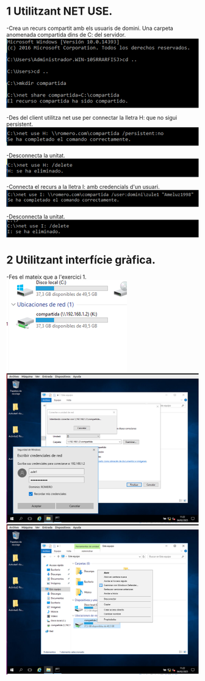 
# 1 Utilitzant NET USE.
  -Crea un recurs compartit amb els usuaris de domini. Una carpeta anomenada compartida dins de C: del servidor.
    ![](1.png)
    
  -Des del client utilitza net use per connectar la lletra H: que no sigui persistent.
    ![](2.png)
    
  -Desconnecta la unitat.
    ![](3.png)
    
  -Connecta el recurs a la lletra I: amb credencials d'un usuari.
    ![](4.png)
    
  -Desconnecta la unitat.
    ![](5.png)
   
# 2 Utilitzant interfície gràfica.
  -Fes el mateix que a l'exercici 1.
    ![](6.png)
    ![](7.png)
    ![](8.png)
  
